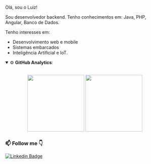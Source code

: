 Olá, sou o Luiz!

Sou desenvolvedor backend. Tenho conhecimentos em: Java, PHP, Angular, Banco de Dados.<br>

Tenho interesses em:
- Desenvolvimento web e mobile
- Sistemas embarcados
- Inteligência Artificial e IoT. 

<details open>
  <summary>⚙ <b>GitHub Analytics</b>: </summary>
  <br>
  <p align="center">
    <img height="180em" src="https://github-readme-stats-eight-theta.vercel.app/api?username=lcpsantos&show_icons=true&theme=tokyonight&include_all_commits=true&count_private=true"/>
    <img height="180em" src="https://github-readme-stats-eight-theta.vercel.app/api/top-langs/?username=lcpsantos&layout=compact&langs_count=8&theme=tokyonight&include_all_commits=true&count_private=true"/>
  </p>
</details>


### 📫 Follow me 👇

[![Linkedin Badge](https://img.shields.io/badge/-LinkedIn-blue?style=flat-square&logo=Linkedin&logoColor=white&link=https://www.linkedin.com/in/lcpsantos/)](https://www.linkedin.com/in/lcpsantos/)
